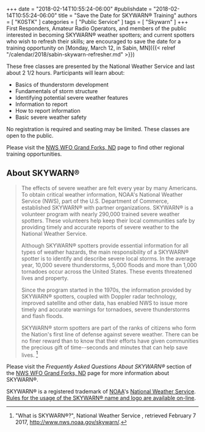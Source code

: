+++
date = "2018-02-14T10:55:24-06:00"
#publishdate = "2018-02-14T10:55:24-06:00"
title = "Save the Date for SKYWARN&reg; Training"
authors = [ "K0STK" ]
categories = [ "Public Service" ]
tags = [ "Skywarn" ]
+++
First Responders, Amateur Radio Operators, and members of the public
interested in becoming SKYWARN&reg; weather spotters; and current spotters who
wish to refresh their skills; are encouraged to save the date for <!--one of
the two training opportunities to be offered in the Fargo/Moorhead area 
during 2018.--> a training opportunity on
[Monday, March 12, in Sabin, MN]({{< relref "/calendar/2018/sabin-skywarn-refresher.md" >}})

<!--
* [Fargo - Tuesday, March 28]({{< relref "/calendar/2017/fargo-skywarn-class.md" >}})
* [Sabin - Monday, March 27]({{< relref "/calendar/2017/sabin-skywarn-refresher.md" >}})
-->
<!--more-->
These free classes are presented by the National Weather Service and last about 2 1/2 hours. Participants will learn about:

* Basics of thunderstorm development
* Fundamentals of storm structure
* Identifying potential severe weather features
* Information to report
* How to report information
* Basic severe weather safety

No registration is required and seating may be limited. These classes are open
to the public.

Please visit the [NWS WFO Grand Forks, ND](http://www.weather.gov/fgf/skywarn)
page to find other regional training opportunities.

## About SKYWARN&reg;

>The effects of severe weather are felt every year by many Americans.
>To obtain critical weather information, NOAA's National Weather
>Service (NWS), part of the U.S. Department of Commerce, established
>SKYWARN&reg; with partner organizations. SKYWARN&reg; is a volunteer
>program with nearly 290,000 trained severe weather spotters. These
>volunteers help keep their local communities safe by providing timely
>and accurate reports of severe weather to the National Weather Service.
>
>Although SKYWARN&reg; spotters provide essential information for all
>types of weather hazards, the main responsibility of a SKYWARN&reg;
>spotter is to identify and describe severe local storms. In the average
>year, 10,000 severe thunderstorms, 5,000 floods and more than 1,000
>tornadoes occur across the United States. These events threatened lives
>and property.
>
>Since the program started in the 1970s, the information provided by
>SKYWARN&reg; spotters, coupled with Doppler radar technology, improved
>satellite and other data, has enabled NWS to issue more timely and
>accurate warnings for tornadoes, severe thunderstorms and flash floods.
>
>SKYWARN&reg; storm spotters are part of the ranks of citizens who form
>the Nation's first line of defense against severe weather. There can be
>no finer reward than to know that their efforts have given communities
>the precious gift of time--seconds and minutes that can help save
>lives. [^1]

Please visit the *Frequently Asked Questions About SKYWARN&reg;* section of
the [NWS WFO Grand Forks, ND](http://www.weather.gov/fgf/skywarn) 
page for more information about SKYWARN&reg;.

SKYWARN&reg; is a registered trademark of [NOAA](http://www.noaa.gov/)'s
[National Weather Service](http://www.weather.gov/).
[Rules for the usage of the SKYWARN&reg; name and logo are
available on-line](http://www.weather.gov/skywarn/resources/SKYWARN_branding_guidelines_v5.0_Oct08.pdf).

[^1]: "What is SKYWARN&reg;?", National Weather Service , retrieved February 7 2017, http://www.nws.noaa.gov/skywarn/.
